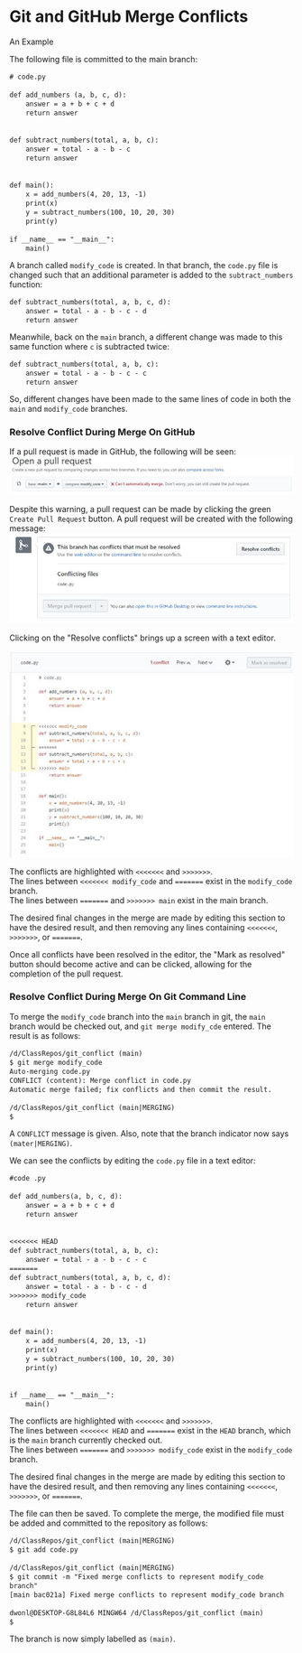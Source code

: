 # Git and GitHub Merge Conflicts
An Example

The following file is committed to the main branch:
```
# code.py

def add_numbers (a, b, c, d):
    answer = a + b + c + d
    return answer


def subtract_numbers(total, a, b, c):
    answer = total - a - b - c 
    return answer


def main():
    x = add_numbers(4, 20, 13, -1)
    print(x)
    y = subtract_numbers(100, 10, 20, 30)
    print(y)
    
if __name__ == "__main__":
    main()
```
A branch called `modify_code` is created.  In that branch, the `code.py` file
is changed such that an additional parameter is added to the `subtract_numbers`
function:
```
def subtract_numbers(total, a, b, c, d):
    answer = total - a - b - c - d
    return answer
```
Meanwhile, back on the `main` branch, a different change was made to this 
same function where `c` is subtracted twice:
```
def subtract_numbers(total, a, b, c):
    answer = total - a - b - c - c
    return answer
```
So, different changes have been made to the same lines of code in both the 
`main` and `modify_code` branches.

### Resolve Conflict During Merge On GitHub

If a pull request is made in GitHub, the following will be seen:
![MergeConflicts_files/cannot_automatically_merge_warning.JPG](MergeConflicts_files/cannot_automatically_merge_warning.JPG)

Despite this warning, a pull request can be made by clicking the green `Create
Pull Request` button.  A pull request will be created with the following
message:
![MergeConflicts_files/conflicts_that_must_be_resolved.JPG](MergeConflicts_files/conflicts_that_must_be_resolved.JPG)

Clicking on the "Resolve conflicts" brings up a screen with a text editor.

![MergeConflicts_files/conflicts_in_editor.JPG](MergeConflicts_files/conflicts_in_editor.JPG)

The conflicts are highlighted with `<<<<<<<` and `>>>>>>>`.  
The lines between `<<<<<<< modify_code` and `=======` exist in the 
`modify_code` branch.  
The lines between `=======` and `>>>>>>> main` exist in the main branch.

The desired final changes in the merge are made by editing this section to have
the desired result, and then removing any lines containing `<<<<<<<`, `>>>>>>>`,
or `=======`.

Once all conflicts have been resolved in the editor, the "Mark as resolved"
button should become active and can be clicked, allowing for the completion of
the pull request.

### Resolve Conflict During Merge On Git Command Line
To merge the `modify_code` branch into the `main` branch in git, the `main`
branch would be checked out, and `git merge modify_cde` entered.  The result
is as follows:
```
/d/ClassRepos/git_conflict (main)
$ git merge modify_code
Auto-merging code.py
CONFLICT (content): Merge conflict in code.py
Automatic merge failed; fix conflicts and then commit the result.

/d/ClassRepos/git_conflict (main|MERGING)
$

```
A `CONFLICT` message is given.  Also, note that the branch indicator now says
`(mater|MERGING)`.  

We can see the conflicts by editing the `code.py` file in a text editor:
```
#code .py

def add_numbers(a, b, c, d):
    answer = a + b + c + d
    return answer


<<<<<<< HEAD
def subtract_numbers(total, a, b, c):
    answer = total - a - b - c - c
=======
def subtract_numbers(total, a, b, c, d):
    answer = total - a - b - c - d
>>>>>>> modify_code
    return answer


def main():
    x = add_numbers(4, 20, 13, -1)
    print(x)
    y = subtract_numbers(100, 10, 20, 30)
    print(y)


if __name__ == "__main__":
    main()
```

The conflicts are highlighted with `<<<<<<<` and `>>>>>>>`.  
The lines between `<<<<<<< HEAD` and `=======` exist in the 
`HEAD` branch, which is the `main` branch currently checked out.  
The lines between `=======` and `>>>>>>> modify_code` exist in the 
`modify_code` branch.

The desired final changes in the merge are made by editing this section to have
the desired result, and then removing any lines containing `<<<<<<<`, `>>>>>>>`,
or `=======`.

The file can then be saved.  To complete the merge, the modified file must
be added and committed to the repository as follows:
```
/d/ClassRepos/git_conflict (main|MERGING)
$ git add code.py

/d/ClassRepos/git_conflict (main|MERGING)
$ git commit -m "Fixed merge conflicts to represent modify_code branch"
[main bac021a] Fixed merge conflicts to represent modify_code branch

dwonl@DESKTOP-G8L84L6 MINGW64 /d/ClassRepos/git_conflict (main)
$
```
The branch is now simply labelled as `(main)`.